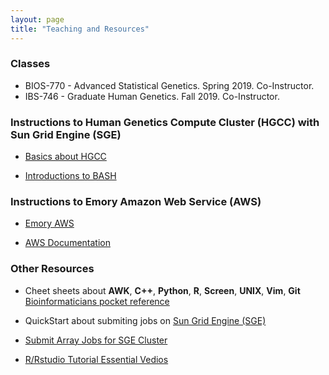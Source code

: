 ```yaml
---
layout: page
title: "Teaching and Resources"
---
```


### Classes

* BIOS-770 - Advanced Statistical Genetics. Spring 2019. Co-Instructor.
* IBS-746 - Graduate Human Genetics. Fall 2019. Co-Instructor. 


### Instructions to Human Genetics Compute Cluster (HGCC) with Sun Grid Engine (SGE)

* [Basics about HGCC](https://github.com/yanglab-emory/yanglab-emory.github.io/tree/master/assets/HGCC.pdf)

* [Introductions to BASH](https://github.com/yanglab-emory/yanglab-emory.github.io/tree/master/assets/BASH.pdf)



### Instructions to Emory Amazon Web Service (AWS)

* [Emory AWS](https://aws.emory.edu/)

* [AWS Documentation](https://docs.aws.amazon.com/index.html)


### Other Resources
* Cheet sheets about **AWK**, **C++**, **Python**, **R**, **Screen**, **UNIX**, **Vim**, **Git** [Bioinformaticians pocket reference](https://infoplatter.wordpress.com/2014/04/06/bioinformaticians-pocket-reference/) 

* QuickStart about submiting jobs on [Sun Grid Engine (SGE)](http://star.mit.edu/cluster/docs/0.92rc2/guides/sge.html)

* [Submit Array Jobs for SGE Cluster](https://github.com/yanglab-emory/yanglab-emory.github.io/tree/master/assets/ArrayJob.pdf)

* [R/Rstudio Tutorial Essential Vedios](https://resources.rstudio.com/)